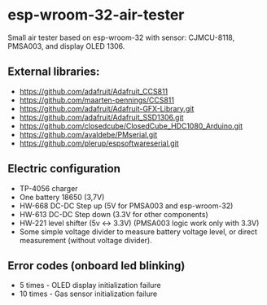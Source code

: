 # esp-wroom-32-air-tester
Small air tester based on esp-wroom-32 with sensor: CJMCU-8118, PMSA003, and display OLED 1306.

## External libraries:
* https://github.com/adafruit/Adafruit_CCS811
* https://github.com/maarten-pennings/CCS811
* https://github.com/adafruit/Adafruit-GFX-Library.git
* https://github.com/adafruit/Adafruit_SSD1306.git
* https://github.com/closedcube/ClosedCube_HDC1080_Arduino.git
* https://github.com/avaldebe/PMserial.git
* https://github.com/plerup/espsoftwareserial.git

## Electric configuration
* TP-4056 charger
* One battery 18650 (3,7V)
* HW-668 DC-DC Step up (5V for PMSA003 and esp-wroom-32)
* HW-613 DC-DC Step down (3.3V for other components)
* HW-221 level shifter (5v <-> 3.3V) (PMSA003 logic work only with 3.3V)
* Some simple voltage divider to measure battery voltage level, or direct measurement (without voltage divider).

## Error codes (onboard led blinking)
* 5 times - OLED display initialization failure
* 10 times - Gas sensor initialization failure